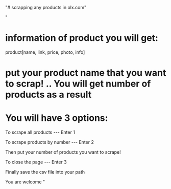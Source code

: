 "# scrapping any products in olx.com" 



"

# information of product you will get:

product[name, link, price, photo, info]


# put your product name that you want to scrap! .. You will get number of products as a result

# You will have 3 options:

To scrape all products --- Enter 1

To scrape products by number --- Enter 2

Then put your number of products you want to scrape!

To close the page --- Enter 3


Finally save the csv file into your path


You are welcome
"
